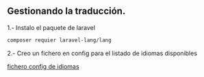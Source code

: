 ## Gestionando la traducción.

1.- Instalo el paquete de laravel
```bash
composer requier laravel-lang/lang
```
2.- Creo un fichero en config para el listado de idiomas disponibles

[fichero config de idiomas](config/languages.php)

